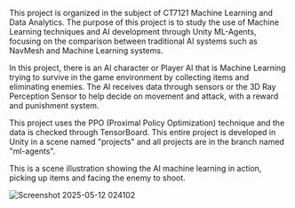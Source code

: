 This project is organized in the subject of CT7121 Machine Learning and Data Analytics. The purpose of this project is to study the use of Machine Learning techniques and AI development through Unity ML-Agents, focusing on the comparison between traditional AI systems such as NavMesh and Machine Learning systems.

In this project, there is an AI character or Player AI that is Machine Learning trying to survive in the game environment by collecting items and eliminating enemies. The AI ​​receives data through sensors or the 3D Ray Perception Sensor to help decide on movement and attack, with a reward and punishment system.

This project uses the PPO (Proximal Policy Optimization) technique and the data is checked through TensorBoard. This entire project is developed in Unity in a scene named "projects" and all projects are in the branch named "ml-agents".

This is a scene illustration showing the AI ​​machine learning in action, picking up items and facing the enemy to shoot.

![Screenshot 2025-05-12 024102](https://github.com/user-attachments/assets/c4a26da6-2401-4c0c-a66e-782e11e9a3c3)
